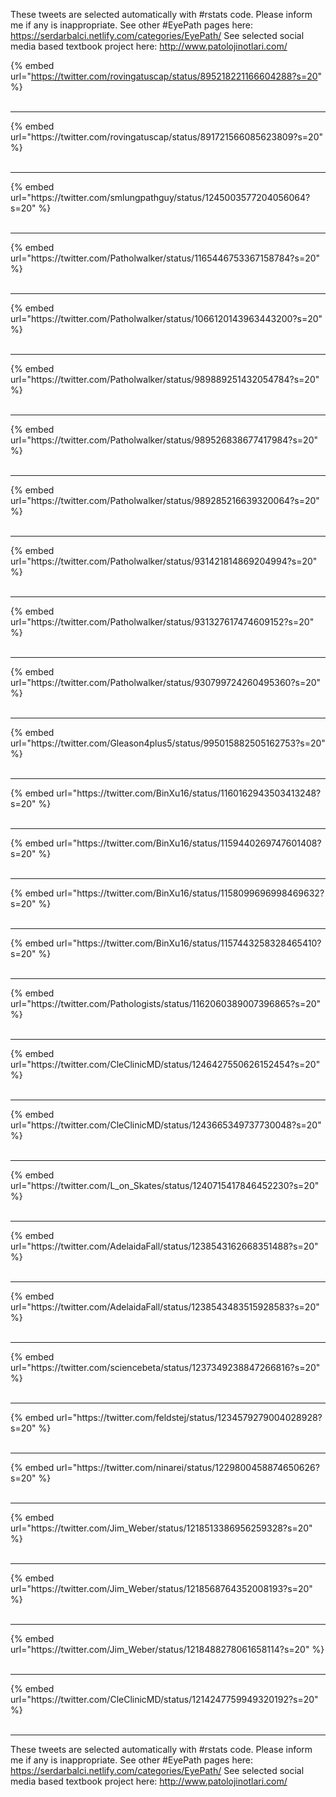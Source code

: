 

These tweets are selected automatically with #rstats code. Please inform me if any is inappropriate.
See other #EyePath pages here: https://serdarbalci.netlify.com/categories/EyePath/ 
See selected social media based textbook project here: http://www.patolojinotlari.com/

{% embed url="https://twitter.com/rovingatuscap/status/895218221166604288?s=20" %}<br>
<br>
<hr>
{% embed url="https://twitter.com/rovingatuscap/status/891721566085623809?s=20" %}<br>
<br>
<hr>
{% embed url="https://twitter.com/smlungpathguy/status/1245003577204056064?s=20" %}<br>
<br>
<hr>
{% embed url="https://twitter.com/Patholwalker/status/1165446753367158784?s=20" %}<br>
<br>
<hr>
{% embed url="https://twitter.com/Patholwalker/status/1066120143963443200?s=20" %}<br>
<br>
<hr>
{% embed url="https://twitter.com/Patholwalker/status/989889251432054784?s=20" %}<br>
<br>
<hr>
{% embed url="https://twitter.com/Patholwalker/status/989526838677417984?s=20" %}<br>
<br>
<hr>
{% embed url="https://twitter.com/Patholwalker/status/989285216639320064?s=20" %}<br>
<br>
<hr>
{% embed url="https://twitter.com/Patholwalker/status/931421814869204994?s=20" %}<br>
<br>
<hr>
{% embed url="https://twitter.com/Patholwalker/status/931327617474609152?s=20" %}<br>
<br>
<hr>
{% embed url="https://twitter.com/Patholwalker/status/930799724260495360?s=20" %}<br>
<br>
<hr>
{% embed url="https://twitter.com/Gleason4plus5/status/995015882505162753?s=20" %}<br>
<br>
<hr>
{% embed url="https://twitter.com/BinXu16/status/1160162943503413248?s=20" %}<br>
<br>
<hr>
{% embed url="https://twitter.com/BinXu16/status/1159440269747601408?s=20" %}<br>
<br>
<hr>
{% embed url="https://twitter.com/BinXu16/status/1158099696998469632?s=20" %}<br>
<br>
<hr>
{% embed url="https://twitter.com/BinXu16/status/1157443258328465410?s=20" %}<br>
<br>
<hr>
{% embed url="https://twitter.com/Pathologists/status/1162060389007396865?s=20" %}<br>
<br>
<hr>
{% embed url="https://twitter.com/CleClinicMD/status/1246427550626152454?s=20" %}<br>
<br>
<hr>
{% embed url="https://twitter.com/CleClinicMD/status/1243665349737730048?s=20" %}<br>
<br>
<hr>
{% embed url="https://twitter.com/L_on_Skates/status/1240715417846452230?s=20" %}<br>
<br>
<hr>
{% embed url="https://twitter.com/AdelaidaFall/status/1238543162668351488?s=20" %}<br>
<br>
<hr>
{% embed url="https://twitter.com/AdelaidaFall/status/1238543483515928583?s=20" %}<br>
<br>
<hr>
{% embed url="https://twitter.com/sciencebeta/status/1237349238847266816?s=20" %}<br>
<br>
<hr>
{% embed url="https://twitter.com/feldstej/status/1234579279004028928?s=20" %}<br>
<br>
<hr>
{% embed url="https://twitter.com/ninarei/status/1229800458874650626?s=20" %}<br>
<br>
<hr>
{% embed url="https://twitter.com/Jim_Weber/status/1218513386956259328?s=20" %}<br>
<br>
<hr>
{% embed url="https://twitter.com/Jim_Weber/status/1218568764352008193?s=20" %}<br>
<br>
<hr>
{% embed url="https://twitter.com/Jim_Weber/status/1218488278061658114?s=20" %}<br>
<br>
<hr>
{% embed url="https://twitter.com/CleClinicMD/status/1214247759949320192?s=20" %}<br>
<br>
<hr>


These tweets are selected automatically with #rstats code. Please inform me if any is inappropriate.
See other #EyePath pages here: https://serdarbalci.netlify.com/categories/EyePath/ 
See selected social media based textbook project here: http://www.patolojinotlari.com/
